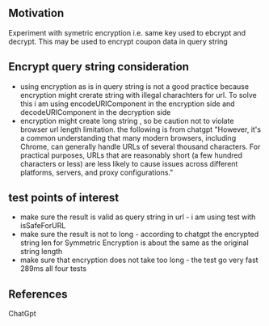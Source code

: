 <h2>Motivation</h2>
Experiment with symetric encryption i.e. same key used to ebcrypt and decrypt. This may be used to encrypt coupon data in query string

<h2>Encrypt query string consideration</h2>
<ul>
<li>using encryption as is in query string is not a good practice because encryption might crerate string with illegal charachters for url. To solve this i am using encodeURIComponent in the encryption side and decodeURIComponent in the decryption side</li>
<li>encryption might create long string , so be caution not to violate browser url length limitation. the following is from chatgpt "However, it's a common understanding that many modern browsers, including Chrome, can generally handle URLs of several thousand characters. For practical purposes, URLs that are reasonably short (a few hundred characters or less) are less likely to cause issues across different platforms, servers, and proxy configurations."</li>
</ul>


<h2>test points of interest</h2>
<ul>
<li>make sure the result is valid as query string in url - i am using test with isSafeForURL</li>
<li>make sure the result is not to long - according to chatgpt the encrypted string len for Symmetric Encryption is about the same as the original string length</li>
<li>make sure that encryption does not take too long - the test go very fast 289ms all four tests</li>
</ul>

<h2>References</h2>
ChatGpt